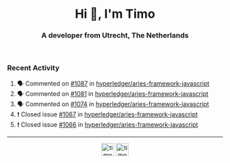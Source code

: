 <h1 align="center">Hi 👋, I'm Timo</h1>
<h3 align="center">A developer from Utrecht, The Netherlands</h3>
<br/>
<!-- https://github.com/rahuldkjain/github-profile-readme-generator --!>

<!--  <p align="left"><img src="https://github-readme-stats.vercel.app/api?username=timoglastra&show_icons=true&count_private=true&" alt="timoglastra" /></p> --!>

<!--
Github language stats
<p align="left"><img src="https://github-readme-stats.vercel.app/api/top-langs/?username=timoglastra&layout=compact" alt="timoglastra" /><p>
-->

<!-- Codestats language stats -->
<!-- <p align="left"><img src="https://codestats-readme.vercel.app/api/top-langs/?username=timoglastra&layout=compact&language_count=12" alt="timoglastra" /><p>    --!>
  
<h3>Recent Activity</h3>

<!--START_SECTION:activity-->
1. 🗣 Commented on [#1087](https://github.com/hyperledger/aries-framework-javascript/issues/1087) in [hyperledger/aries-framework-javascript](https://github.com/hyperledger/aries-framework-javascript)
2. 🗣 Commented on [#1081](https://github.com/hyperledger/aries-framework-javascript/issues/1081) in [hyperledger/aries-framework-javascript](https://github.com/hyperledger/aries-framework-javascript)
3. 🗣 Commented on [#1074](https://github.com/hyperledger/aries-framework-javascript/issues/1074) in [hyperledger/aries-framework-javascript](https://github.com/hyperledger/aries-framework-javascript)
4. ❗️ Closed issue [#1067](https://github.com/hyperledger/aries-framework-javascript/issues/1067) in [hyperledger/aries-framework-javascript](https://github.com/hyperledger/aries-framework-javascript)
5. ❗️ Closed issue [#1066](https://github.com/hyperledger/aries-framework-javascript/issues/1066) in [hyperledger/aries-framework-javascript](https://github.com/hyperledger/aries-framework-javascript)
<!--END_SECTION:activity-->

---

<p align="center">
<a href="https://twitter.com/timoglastra" target="blank"><img align="center" src="https://cdn.jsdelivr.net/npm/simple-icons@3.0.1/icons/twitter.svg" alt="timoglastra" height="30" width="30" /></a>
<a href="https://linkedin.com/in/timoglastra" target="blank"><img align="center" src="https://cdn.jsdelivr.net/npm/simple-icons@3.0.1/icons/linkedin.svg" alt="timoglastra" height="30" width="30" /></a>
</p>



